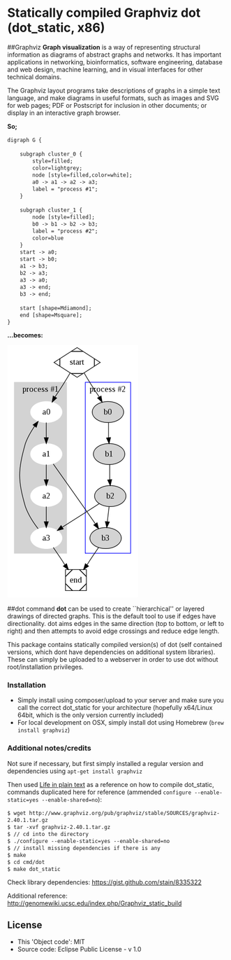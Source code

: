 Statically compiled Graphviz dot (dot_static, x86)
======

##Graphviz
**Graph visualization** is a way of representing structural information as diagrams of abstract graphs and networks. It has important applications in networking, bioinformatics,  software engineering, database and web design, machine learning, and in visual interfaces for other technical domains.

The Graphviz layout programs take descriptions of graphs in a simple text language, and make diagrams in useful formats, such as images and SVG for web pages; PDF or Postscript for inclusion in other documents; or display in an interactive graph browser.

**So;**

```
digraph G {

	subgraph cluster_0 {
		style=filled;
		color=lightgrey;
		node [style=filled,color=white];
		a0 -> a1 -> a2 -> a3;
		label = "process #1";
	}

	subgraph cluster_1 {
		node [style=filled];
		b0 -> b1 -> b2 -> b3;
		label = "process #2";
		color=blue
	}
	start -> a0;
	start -> b0;
	a1 -> b3;
	b2 -> a3;
	a3 -> a0;
	a3 -> end;
	b3 -> end;

	start [shape=Mdiamond];
	end [shape=Msquare];
}
```

**...becomes:**

![Graph example](images/cluster.png)

##dot command
**dot** can be used to create ``hierarchical'' or layered drawings of directed graphs. This is the default tool to use if edges have directionality. dot aims edges in the same direction (top to bottom, or left to right) and then attempts to avoid edge crossings and reduce edge length.

This package contains statically compiled version(s) of dot (self contained versions, which dont have dependencies on additional system libraries). These can simply be uploaded to a webserver in order to use dot without root/installation privileges.

### Installation
* Simply install using composer/upload to your server and make sure you call the correct dot_static for your architecture (hopefully x64/Linux 64bit, which is the only version currently included)
* For local development on OSX, simply install dot using Homebrew (```brew install graphviz```)

### Additional notes/credits
Not sure if necessary, but first simply installed a regular version and dependencies using ```apt-get install graphviz```

Then used [Life in plain text](https://lifeinplaintextblog.wordpress.com/deploying-graphviz-on-aws-lambda/) as a reference on how to compile dot_static, commands duplicated here for reference (ammended ```configure --enable-static=yes --enable-shared=no```):
```
$ wget http://www.graphviz.org/pub/graphviz/stable/SOURCES/graphviz-2.40.1.tar.gz
$ tar -xvf graphviz-2.40.1.tar.gz 
$ // cd into the directory
$ ./configure --enable-static=yes --enable-shared=no
$ // install missing dependencies if there is any 
$ make 
$ cd cmd/dot
$ make dot_static
```

Check library dependencies: https://gist.github.com/stain/8335322

Additional reference: http://genomewiki.ucsc.edu/index.php/Graphviz_static_build

## License
* This 'Object code': MIT
* Source code: Eclipse Public License - v 1.0

